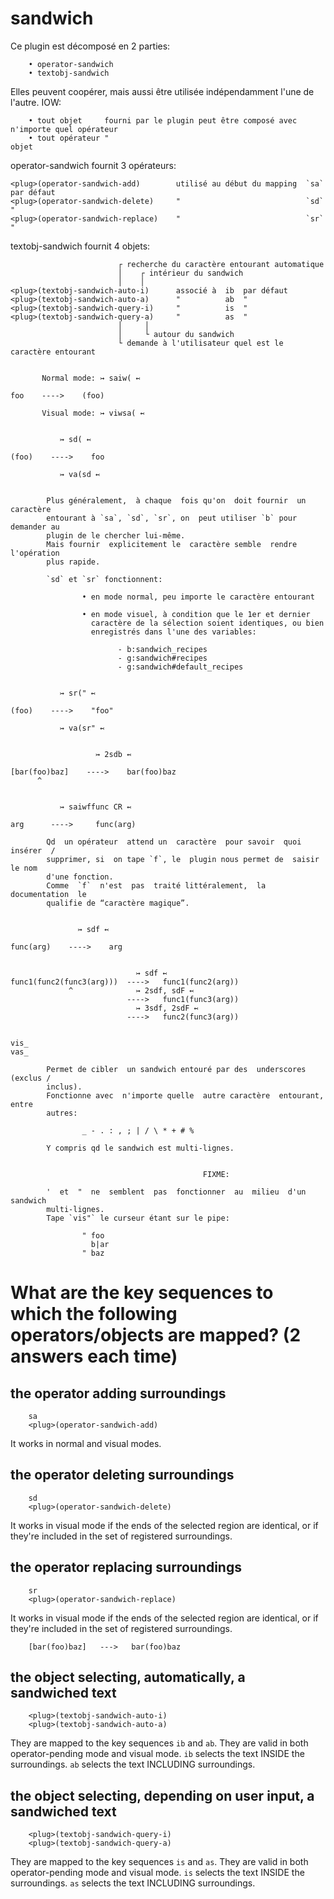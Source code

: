 # sandwich

Ce plugin est décomposé en 2 parties:

        • operator-sandwich
        • textobj-sandwich

Elles peuvent coopérer, mais aussi être utilisée indépendamment l'une de l'autre.
IOW:

        • tout objet     fourni par le plugin peut être composé avec n'importe quel opérateur
        • tout opérateur "                                                          objet


operator-sandwich fournit 3 opérateurs:

    <plug>(operator-sandwich-add)        utilisé au début du mapping  `sa`  par défaut
    <plug>(operator-sandwich-delete)     "                            `sd`  "
    <plug>(operator-sandwich-replace)    "                            `sr`  "


textobj-sandwich fournit 4 objets:

                            ┌ recherche du caractère entourant automatique
                            │    ┌ intérieur du sandwich
                            │    │
    <plug>(textobj-sandwich-auto-i)      associé à  ib  par défaut
    <plug>(textobj-sandwich-auto-a)      "          ab  "
    <plug>(textobj-sandwich-query-i)     "          is  "
    <plug>(textobj-sandwich-query-a)     "          as  "
                            │     │
                            │     └ autour du sandwich
                            └ demande à l'utilisateur quel est le caractère entourant


           Normal mode: ↣ saiw( ↢

    foo    ---->    (foo)

           Visual mode: ↣ viwsa( ↢


               ↣ sd( ↢

    (foo)    ---->    foo

               ↣ va(sd ↢


            Plus généralement,  à chaque  fois qu'on  doit fournir  un caractère
            entourant à `sa`, `sd`, `sr`, on  peut utiliser `b` pour demander au
            plugin de le chercher lui-même.
            Mais fournir  explicitement le  caractère semble  rendre l'opération
            plus rapide.

            `sd` et `sr` fonctionnent:

                    • en mode normal, peu importe le caractère entourant

                    • en mode visuel, à condition que le 1er et dernier
                      caractère de la sélection soient identiques, ou bien
                      enregistrés dans l'une des variables:

                            - b:sandwich_recipes
                            - g:sandwich#recipes
                            - g:sandwich#default_recipes


               ↣ sr(" ↢

    (foo)    ---->    "foo"

               ↣ va(sr" ↢


                       ↣ 2sdb ↢

    [bar(foo)baz]    ---->    bar(foo)baz
          ^


               ↣ saiwffunc CR ↢

    arg      ---->     func(arg)

            Qd  un opérateur  attend un  caractère  pour savoir  quoi insérer  /
            supprimer, si  on tape `f`, le  plugin nous permet de  saisir le nom
            d'une fonction.
            Comme  `f`  n'est  pas  traité littéralement,  la  documentation  le
            qualifie de “caractère magique”.


                   ↣ sdf ↢

    func(arg)    ---->    arg


                                ↣ sdf ↢
    func1(func2(func3(arg)))  ---->   func1(func2(arg))
                 ^              ↣ 2sdf, sdF ↢
                              ---->   func1(func3(arg))
                                ↣ 3sdf, 2sdF ↢
                              ---->   func2(func3(arg))


    vis_
    vas_

            Permet de cibler  un sandwich entouré par des  underscores (exclus /
            inclus).
            Fonctionne avec  n'importe quelle  autre caractère  entourant, entre
            autres:

                    _ - . : , ; | / \ * + # %

            Y compris qd le sandwich est multi-lignes.


                                               FIXME:

            '  et  "  ne  semblent  pas  fonctionner  au  milieu  d'un  sandwich
            multi-lignes.
            Tape `vis"` le curseur étant sur le pipe:

                    " foo
                      b|ar
                    " baz

##
# What are the key sequences to which the following operators/objects are mapped?   (2 answers each time)
## the operator adding surroundings

        sa
        <plug>(operator-sandwich-add)

It works in normal and visual modes.

## the operator deleting surroundings

        sd
        <plug>(operator-sandwich-delete)

It works in visual mode if the ends  of the selected region are identical, or if
they're included in the set of registered surroundings.

## the operator replacing surroundings

        sr
        <plug>(operator-sandwich-replace)

It works in visual mode if the ends  of the selected region are identical, or if
they're included in the set of registered surroundings.


        [bar(foo)baz]   --->   bar(foo)baz

## the object selecting, automatically, a sandwiched text

        <plug>(textobj-sandwich-auto-i)
        <plug>(textobj-sandwich-auto-a)

They are mapped to the key sequences `ib` and `ab`.
They are valid in both operator-pending mode and visual mode.
`ib` selects the text INSIDE the surroundings.
`ab` selects the text INCLUDING surroundings.

## the object selecting, depending on user input, a sandwiched text

        <plug>(textobj-sandwich-query-i)
        <plug>(textobj-sandwich-query-a)

They are mapped to the key sequences `is` and `as`.
They are valid in both operator-pending mode and visual mode.
`is` selects the text INSIDE the surroundings.
`as` selects the text INCLUDING surroundings.

